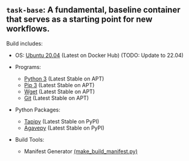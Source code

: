 ## `task-base`: A fundamental, baseline container that serves as a starting point for new workflows.

Build includes:
* OS: [Ubuntu 20.04](https://hub.docker.com/_/ubuntu) (Latest on Docker Hub) (TODO: Update to 22.04)
* Programs: 
    * [Python 3](https://packages.ubuntu.com/jammy/python3) (Latest Stable on APT)
    * [Pip 3](https://packages.ubuntu.com/jammy/python3-pip) (Latest Stable on APT)
    * [Wget](https://packages.ubuntu.com/jammy/wget) (Latest Stable on APT)
    * [Git](https://packages.ubuntu.com/jammy/git) (Latest Stable on APT)

* Python Packages:
    * [Tapipy](https://pypi.org/project/tapipy/) (Latest Stable on PyPI)
    * [Agavepy](https://pypi.org/project/agavepy/) (Latest Stable on PyPI)

* Build Tools:
    * Manifest Generator [(make_build_manifest.py)](../../../tools/tagging-tools/make_build_manifest.py)
